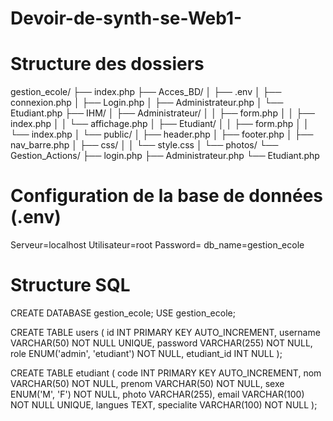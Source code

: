 # Devoir-de-synth-se-Web1-
# Structure des dossiers
gestion_ecole/
├── index.php
├── Acces_BD/
│   ├── .env
│   ├── connexion.php
│   ├── Login.php
│   ├── Administrateur.php
│   └── Etudiant.php
├── IHM/
│   ├── Administrateur/
│   │   ├── form.php
│   │   ├── index.php
│   │   └── affichage.php
│   ├── Etudiant/
│   │   ├── form.php
│   │   └── index.php
│   └── public/
│       ├── header.php
│       ├── footer.php
│       ├── nav_barre.php
│       ├── css/
│       │   └── style.css
│       └── photos/
└── Gestion_Actions/
    ├── login.php
    ├── Administrateur.php
    └── Etudiant.php

# Configuration de la base de données (.env)
Serveur=localhost
Utilisateur=root
Password=
db_name=gestion_ecole

# Structure SQL
CREATE DATABASE gestion_ecole;
USE gestion_ecole;

CREATE TABLE users (
    id INT PRIMARY KEY AUTO_INCREMENT,
    username VARCHAR(50) NOT NULL UNIQUE,
    password VARCHAR(255) NOT NULL,
    role ENUM('admin', 'etudiant') NOT NULL,
    etudiant_id INT NULL
);

CREATE TABLE etudiant (
    code INT PRIMARY KEY AUTO_INCREMENT,
    nom VARCHAR(50) NOT NULL,
    prenom VARCHAR(50) NOT NULL,
    sexe ENUM('M', 'F') NOT NULL,
    photo VARCHAR(255),
    email VARCHAR(100) NOT NULL UNIQUE,
    langues TEXT,
    specialite VARCHAR(100) NOT NULL
);
